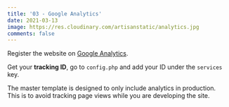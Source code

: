 ```yaml
---
title: '03 - Google Analytics'
date: 2021-03-13
image: https://res.cloudinary.com/artisanstatic/analytics.jpg
comments: false
---
```

Register the website on [Google Analytics](https://analytics.google.com/analytics/web).

Get your **tracking ID**, go to `config.php` and add your ID under the `services` key.

The master template is designed to only include analytics in production. This is to avoid tracking page views while you are developing the site.
